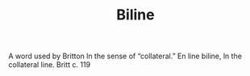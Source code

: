 ---
title: Biline
permalink: "/definitions/biline.html"
body: A word used by Britton ln the sense of “collateral.” En line biline, ln the
  collateral line. Britt c. 119
published_at: '2018-07-07'
layout: post
---
